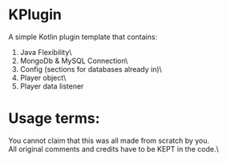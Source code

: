 # KPlugin
A simple Kotlin plugin template that contains:
1. Java Flexibility\
2. MongoDb & MySQL Connection\
3. Config (sections for databases already in)\
4. Player object\
5. Player data listener


# Usage terms:
You cannot claim that this was all made from scratch by you.\
All original comments and credits have to be KEPT in the code.\
